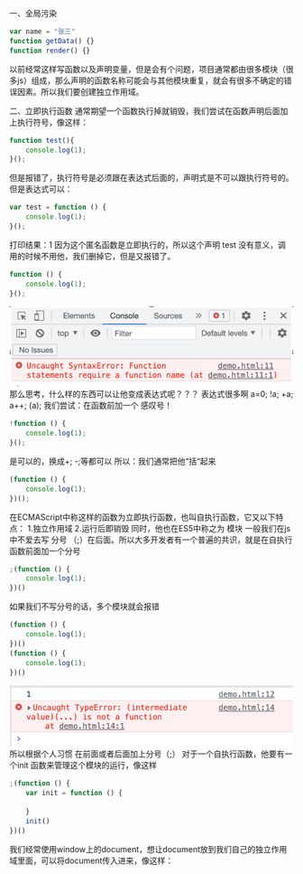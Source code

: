 一、全局污染
```js
var name = "张三"
function getData() {}
function render() {}
```
以前经常这样写函数以及声明变量，但是会有个问题，项目通常都由很多模块（很多js）组成，那么声明的函数名称可能会与其他模块重复，就会有很多不确定的错误因素。所以我们要创建独立作用域。

二、立即执行函数
通常期望一个函数执行掉就销毁，我们尝试在函数声明后面加上执行符号，像这样：
```js
function test(){
    console.log(1);
}();
```
但是报错了，执行符号是必须跟在表达式后面的，声明式是不可以跟执行符号的。但是表达式可以：
```js
var test = function () {
    console.log(1);
}();
```
打印结果：1
因为这个匿名函数是立即执行的，所以这个声明 test 没有意义，调用的时候不用他，我们删掉它，但是又报错了。
```js
function () {
    console.log(1);
}();
```
![alt text](assets/image-6.png)
那么思考，什么样的东西可以让他变成表达式呢？？？
表达式很多啊 a=0; !a; +a; a++; (a);
我们尝试：在函数前加一个 感叹号！
```js
!function () {
    console.log(1);
}();
```
是可以的，换成+; -;等都可以
所以：我们通常把他“括“起来
```js
(function () {
    console.log(1);
})();
```
在ECMAScript中称这样的函数为立即执行函数，也叫自执行函数，它又以下特点：
1.独立作用域
2.运行后即销毁
同时，他也在ES5中称之为 模块
一般我们在js中不爱去写 分号 （;）在后面。所以大多开发者有一个普遍的共识，就是在自执行函数前面加一个分号
```js
;(function () {
    console.log(1);
})()
```
如果我们不写分号的话，多个模块就会报错
```js
(function () {
    console.log(1);
})()
(function () {
    console.log(1);
})()
```
![alt text](assets/image-7.png)
所以根据个人习惯 在前面或者后面加上分号（;）
对于一个自执行函数，他要有一个init 函数来管理这个模块的运行，像这样
```js
;(function () {
    var init = function () {

    }
    init()
})()
```
我们经常使用window上的document，想让document放到我们自己的独立作用域里面，可以将document传入进来，像这样：


